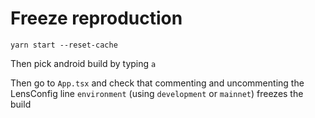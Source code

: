 # Freeze reproduction

`yarn start --reset-cache`

Then pick android build by typing `a`

Then go to `App.tsx` and check that commenting and uncommenting the LensConfig line `environment` (using `development` or `mainnet`) freezes the build
